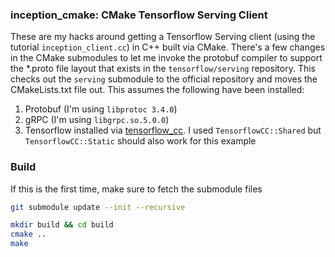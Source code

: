 ### inception_cmake: CMake Tensorflow Serving Client
These are my hacks around getting a Tensorflow Serving client (using the tutorial `inception_client.cc`) in C++ built via CMake. There's a few changes in the CMake submodules to let me invoke the protobuf compiler to support the *.proto file layout that exists in the `tensorflow/serving` repository. This checks out the `serving` submodule to the official repository and moves the CMakeLists.txt file out. This assumes the following have been installed:

1. Protobuf (I'm using `libprotoc 3.4.0`)
2. gRPC (I'm using `libgrpc.so.5.0.0`)
3. Tensorflow installed via [tensorflow_cc](https://github.com/FloopCZ/tensorflow_cc). I used `TensorflowCC::Shared` but `TensorflowCC::Static` should also work for this example


### Build
If this is the first time, make sure to fetch the submodule files
```bash
git submodule update --init --recursive
```

```bash
mkdir build && cd build
cmake ..
make
```
